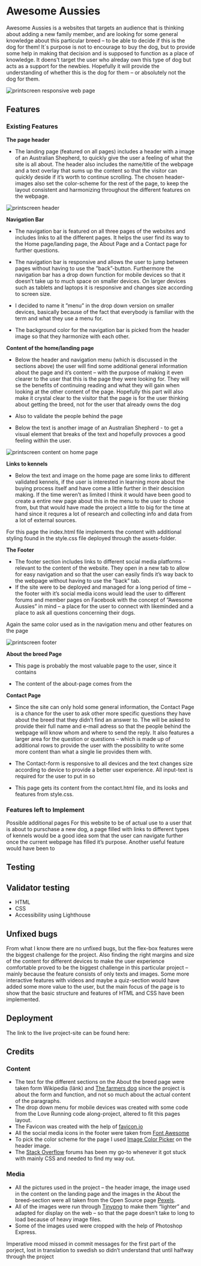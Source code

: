 # Awesome Aussies

Awesome Aussies is a websites that targets an audience that is thinking about adding a new family member, and are looking for some general knowledge about this particular breed – to be able to decide if this is the dog for them! It´s purpose is not to encourage to buy the dog, but to provide some help in making that decision and is supposed to function as a place of knowledge. It doens’t target the user who alreday own this type of dog but acts as a support for the newbies. Hopefully it will provide the understanding of whether this is the dog for them – or absolutely not the dog for them. 

![printscreen responsive web page](assets/images_readme/responsivness.jpg)

## Features

### Existing Features


__The page header__

+ The landing page (featured on all pages) includes a header with a image of an Australian Shepherd, to quickly give the user a feeling of what the site is all about. The header also includes the name/title of the webpage and a text overlay that sums up the content so that the visitor can quickly deside if it’s worth to continue scrolling.
The chosen header-images also set the color-scheme for the rest of the page, to keep the layout consistent and harmonizing throughout the different features on the webpage.

![printscreen header](assets/images_readme/header.jpg)


__Navigation Bar__

+ The navigation bar is featured on all three pages of the websites and includes links to all the different pages. It helps the user find its way to the Home page/landing page, the About Page and a Contact page for further questions. 

+ The navigation bar is responsive and allows the user to jump between pages without having to use the ”back”-button. Furthermore the navigation bar has a drop down function for mobile devices so that it doesn’t take up to much space on smaller devices. On larger devices such as tablets and laptops it is responsive and changes size according to screen size. 

+ I decided to name it ”menu” in the drop down version on smaller devices, basically because of the fact that everybody is familiar with the term and what they use a menu for.

+ The background color for the navigation bar is picked from the header image so that they harmonize with each other. 


__Content of the home/landing page__

+ Below the header and navigation menu (which is discussed in the sections above) the user will find some additional general information about the page and it’s content – with the purpose of making it even clearer to the user that this is the page they were looking for. They will se the benefits of continuing reading and what they will gain when looking at the other content of the page. Hopefully this part will also make it crystal clear to the visitor that the page is for the user thinking about getting the breed, not for the user that already owns the dog 

+ Also to validate the people behind the page 

+ Below the text is another image of an Australian Shepherd - to get a visual element that breaks of the text and hopefully provoces a good feeling within the user. 

![printscreen content on home page](assets/images_readme/content_home_page.jpg)


__Links to kennels__ 
+ Below the text and image on the home page are some links to different validated kennels, if the user is interested in learning more about the buying process itself and have come a little further in their descision making. If the time weren’t as limited I think it would have been good to create a entire new page about this in the menu to the user to chose from, but that would have made the project a little to big for the time at hand since it requres a lot of research and collecting info and data from a lot of external sources. 


For this page the index.html file implements the content with additional styling found in the style.css file deployed through the assets-folder. 



__The Footer__

+ The footer section includes links to different social media platforms - relevant to the content of the website. They open in a new tab to allow for easy navigation and so that the user can easily finds it’s way back to the webpage without having to use the ”back” tab.
+ If the site were to be deployed and managed for a long period of time – the footer with it’s social media icons would lead the user to different forums and member pages on Facebook with the concept of ”Awesome Aussies” in mind – a place for the user to connect with likeminded and a place to ask all questions concerning their dogs. 

Again the same color used as in the navigation menu and other features on the page

![printscreen footer](assets/images_readme/footer.jpg)


__About the breed Page__

+ This page is probably the most valuable page to the user, since it contains

+ The content of the about-page comes from the 



__Contact Page__

+ Since the site can only hold some general information, the Contact Page is a chance for the user to ask other more specific questions they have about the breed that they didn’t find an answer to. The will be asked to provide their full name and e-mail adress so that the people behind the webpage will know whom and where to send the reply. 
It also features a larger area for the question or questions – which is made up of additional rows to provide the user with the possibility to write some more content than what a single lie provides them with. 
+ The Contact-form is responsive to all devices and the text changes size according to device to provide a better user experience. All input-text is required for the user to put in so 

+ This page gets its content from the contact.html file, and its looks and features from style.css. 



### Features left to Implement

Possible additional pages 
For this website to be of actual use to a user that is about to purschase a new dog, a page filled with links to different types of kennels would be a good idea som that the user can navigate further once the current webpage has filled it’s purpose. 
Another useful feature would have been to 


## Testing

## Validator testing

+ HTML
+ CSS
+ Accessibility using Lighthouse

## Unfixed bugs

From what I know there are no unfixed bugs, but the flex-box features were the biggest challenge for the project. Also finding the right margins and size of the content for different devices to make the user experience comfortable proved to be the biggest challenge in this particular project – mainly because the feature consists of only texts and images. Some more interactive features with videos and maybe a quiz-section would have added some more value to the user, but the main focus of the page is to show that the basic structure and features of HTML and CSS have been implemented.

## Deployment

The link to the live project-site can be found here:

## Credits

### Content
+ The text for the different sections on the About the breed page were taken form Wikipedia (länk) and [The farmers dog](https://www.thefarmersdog.com/digest/australian-shepherd-care-guide/) since the project is about the form and function, and not so much about the actual content of the paragraphs. 
+ The drop down menu for mobile devices was created with some code from the Love Running code along-project, altered to fit this pages layout. 
+ The Favicon was created with the help of [favicon.io](https://favicon.io/logo-generator/)
+ All the social media icons in the footer were taken from [Font Awesome](https://fontawesome.com/)
+ To pick the color scheme for the page I used [Image Color Picker](https://imagecolorpicker.com/en) on the header image. 
+ The [Stack Overflow](https://stackoverflow.com/) forums has been my go-to whenever it got stuck with mainly CSS and needed to find my way out. 

### Media
+ All the pictures used in the project – the header image, the image used in the content on the landing page and the images in the About the breed-section were all taken from the Open Source page [Pexels](https://www.pexels.com/sv-se/). 
+ All of the images were run through [Tinypng](https://tinypng.com/) to make them “lighter” and adapted for display on the web – so that the page doesn’t take to long to load because of heavy image files. 
+ Some of the images used were cropped with the help of Photoshop Express. 



Imperative mood missed in commit messages for the first part of the porject, lost in translation to swedish so didn’t understand that until halfway through the project


